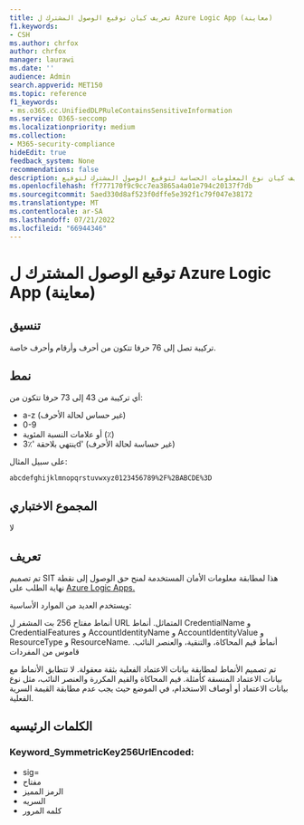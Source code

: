 ```yaml
---
title: تعريف كيان توقيع الوصول المشترك ل Azure Logic App (معاينة)
f1.keywords:
- CSH
ms.author: chrfox
author: chrfox
manager: laurawi
ms.date: ''
audience: Admin
search.appverid: MET150
ms.topic: reference
f1_keywords:
- ms.o365.cc.UnifiedDLPRuleContainsSensitiveInformation
ms.service: O365-seccomp
ms.localizationpriority: medium
ms.collection:
- M365-security-compliance
hideEdit: true
feedback_system: None
recommendations: false
description: تعريف كيان نوع المعلومات الحساسة لتوقيع الوصول المشترك لتوقيع Azure Logic App.
ms.openlocfilehash: ff777170f9c9cc7ea3865a4a01e794c20137f7db
ms.sourcegitcommit: 5aed330d8af523f0dffe5e392f1c79f047e38172
ms.translationtype: MT
ms.contentlocale: ar-SA
ms.lasthandoff: 07/21/2022
ms.locfileid: "66944346"
---
```

# <a name="azure-logic-app-shared-access-signature-preview"></a>توقيع الوصول المشترك ل Azure Logic App (معاينة) 

## <a name="format"></a>تنسيق

تركيبة تصل إلى 76 حرفا تتكون من أحرف وأرقام وأحرف خاصة.

## <a name="pattern"></a>نمط

أي تركيبة من 43 إلى 73 حرفا تتكون من:

- a-z (غير حساس لحالة الأحرف)
- 0-9
- أو علامات النسبة المئوية (٪)
- ينتهي بلاحقة '٪3d' (غير حساسة لحالة الأحرف)

على سبيل المثال:

`abcdefghijklmnopqrstuvwxyz0123456789%2F%2BABCDE%3D`

## <a name="checksum"></a>المجموع الاختباري

لا

## <a name="definition"></a>تعريف

تم تصميم SIT هذا لمطابقة معلومات الأمان المستخدمة لمنح حق الوصول إلى نقطة نهاية الطلب على [Azure Logic Apps.](/azure/logic-apps/logic-apps-securing-a-logic-app?tabs=azure-portal) 

ويستخدم العديد من الموارد الأساسية:

أنماط مفتاح 256 بت المشفر ل URL المتماثل.
أنماط CredentialName و CredentialFeatures و AccountIdentityName و AccountIdentityValue و ResourceType و ResourceName.
أنماط قيم المحاكاة، والتنقية، والعنصر النائب.
قاموس من المفردات

تم تصميم الأنماط لمطابقة بيانات الاعتماد الفعلية بثقة معقولة. لا تتطابق الأنماط مع بيانات الاعتماد المنسقة كأمثلة. قيم المحاكاة والقيم المكررة والعنصر النائب، مثل نوع بيانات الاعتماد أو أوصاف الاستخدام، في الموضع حيث يجب عدم مطابقة القيمة السرية الفعلية.


## <a name="keywords"></a>الكلمات الرئيسيه

### <a name="keyword_symmetrickey256urlencoded"></a>Keyword_SymmetricKey256UrlEncoded:

- sig=
- مفتاح
- الرمز المميز
- السريه
- كلمه المرور
